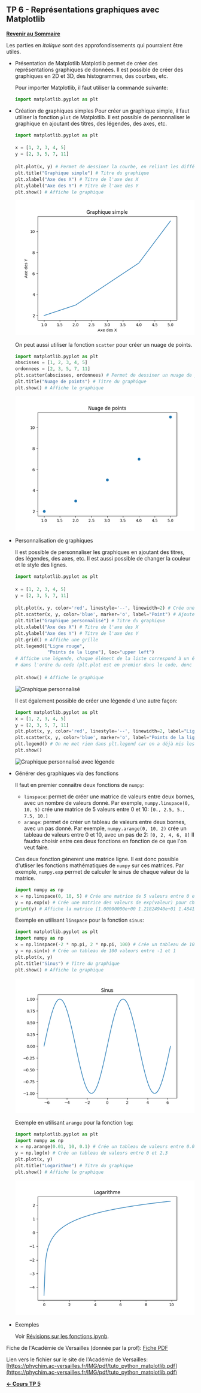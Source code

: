 ## TP 6 - Représentations graphiques avec Matplotlib

**[Revenir au Sommaire](../README.md)**

Les parties en _italique_ sont des approfondissements qui pourraient être utiles.

- Présentation de Matplotlib
    Matplotlib permet de créer des représentations graphiques de données. Il est possible de créer des graphiques en 2D et 3D, des histogrammes, des courbes, etc.

    Pour importer Matplotlib, il faut utiliser la commande suivante:
    ```python
    import matplotlib.pyplot as plt
    ```

- Création de graphiques simples
    Pour créer un graphique simple, il faut utiliser la fonction `plot` de Matplotlib. Il est possible de personnaliser le graphique en ajoutant des titres, des légendes, des axes, etc.

    ```python
    import matplotlib.pyplot as plt

    x = [1, 2, 3, 4, 5]
    y = [2, 3, 5, 7, 11]

    plt.plot(x, y) # Permet de dessiner la courbe, en reliant les différents points
    plt.title("Graphique simple") # Titre du graphique
    plt.xlabel("Axe des X") # Titre de l'axe des X
    plt.ylabel("Axe des Y") # Titre de l'axe des Y
    plt.show() # Affiche le graphique
    ```

    ![Graphique simple](img/graphique_simple.png)

    On peut aussi utiliser la fonction `scatter` pour créer un nuage de points.
    ```python
    import matplotlib.pyplot as plt
    abscisses = [1, 2, 3, 4, 5]
    ordonnees = [2, 3, 5, 7, 11]
    plt.scatter(abscisses, ordonnees) # Permet de dessiner un nuage de points
    plt.title("Nuage de points") # Titre du graphique
    plt.show() # Affiche le graphique
    ```

    ![Nuage de points](img/nuage_de_points.png)

- Personnalisation de graphiques

    Il est possible de personnaliser les graphiques en ajoutant des titres, des légendes, des axes, etc. Il est aussi possible de changer la couleur et le style des lignes.

    ```python
    import matplotlib.pyplot as plt

    x = [1, 2, 3, 4, 5]
    y = [2, 3, 5, 7, 11]

    plt.plot(x, y, color='red', linestyle='--', linewidth=2) # Crée une ligne rouge en pointillés de 2 pixels d'épaisseur
    plt.scatter(x, y, color='blue', marker='o', label="Point") # Ajouter des points ronds sur la ligne
    plt.title("Graphique personnalisé") # Titre du graphique
    plt.xlabel("Axe des X") # Titre de l'axe des X
    plt.ylabel("Axe des Y") # Titre de l'axe des Y
    plt.grid() # Affiche une grille
    plt.legend(["Ligne rouge",
                "Points de la ligne"], loc="upper left")
    # Affiche une légende, chaque élément de la liste correspond à un élément du graphique,
    # dans l'ordre du code (plt.plot est en premier dans le code, donc "Ligne rouge" est en premier dans la liste)
    
    plt.show() # Affiche le graphique
    ```

    ![Graphique personnalisé](img/graphique_personnalisé.png)

    Il est également possible de créer une légende d'une autre façon:
    ```python
    import matplotlib.pyplot as plt
    x = [1, 2, 3, 4, 5]
    y = [2, 3, 5, 7, 11]
    plt.plot(x, y, color='red', linestyle='--', linewidth=2, label="Ligne rouge")
    plt.scatter(x, y, color='blue', marker='o', label="Points de la ligne")
    plt.legend() # On ne met rien dans plt.legend car on a déjà mis les labels dans plt.plot et plt.scatter
    plt.show()
    ```

    ![Graphique personnalisé avec légende](img/graphique_personnalisé_labels.png)

- Générer  des graphiques via des fonctions

    Il faut en premier connaître deux fonctions de `numpy`:
    - `linspace`: permet de créer une matrice de valeurs entre deux bornes, avec un nombre de valeurs donné. Par exemple, `numpy.linspace(0, 10, 5)` crée une matrice de  5 valeurs entre 0 et 10: `[0., 2.5, 5., 7.5, 10.]`
    - `arange`: permet de créer un tableau de valeurs entre deux bornes, avec un pas donné. Par exemple, `numpy.arange(0, 10, 2)` crée un tableau de valeurs entre 0 et 10, avec un pas de 2: `[0, 2, 4, 6, 8]`
    Il faudra choisir entre ces deux fonctions en fonction de ce que l'on veut faire.

    Ces deux fonction génerent une matrice ligne. Il est donc possible d'utliser les fonctions mathématiques de `numpy` sur ces matrices. Par exemple, `numpy.exp` permet de calculer le sinus de chaque valeur de la matrice.
    ```python
    import numpy as np
    x = np.linspace(0, 10, 5) # Crée une matrice de 5 valeurs entre 0 et 10
    y = np.exp(x) # Crée une matrice des valeurs de exp(valeur) pour chaque valeur de la matrice x
    print(y) # Affiche la matrice [1.00000000e+00 1.21824940e+01 1.48413159e+02 1.80804241e+03 2.20264658e+04]
    ```
    
    Exemple en utilisant `linspace` pour la fonction `sinus`:
    ```python
    import matplotlib.pyplot as plt
    import numpy as np
    x = np.linspace(-2 * np.pi, 2 * np.pi, 100) # Crée un tableau de 100 valeurs entre -2pi et 2pi
    y = np.sin(x) # Crée un tableau de 100 valeurs entre -1 et 1
    plt.plot(x, y)
    plt.title("Sinus") # Titre du graphique
    plt.show() # Affiche le graphique
    ```

    ![Sinus](img/sin.png)

    Exemple en utilisant `arange` pour la fonction `log`:
    ```python
    import matplotlib.pyplot as plt
    import numpy as np
    x = np.arange(0.01, 10, 0.1) # Crée un tableau de valeurs entre 0.01 et 10, avec un pas de 0.1
    y = np.log(x) # Crée un tableau de valeurs entre 0 et 2.3
    plt.plot(x, y)
    plt.title("Logarithme") # Titre du graphique
    plt.show() # Affiche le graphique
    ```

    ![Logarithme](img/log.png)



- Exemples

    Voir [Révisions sur les fonctions.ipynb](../TPs%20Capytale/Révisions%20sur%20les%20fonctions.ipynb).


Fiche de l'Académie de Versailles (donnée par la prof):
[Fiche PDF](../TP6/tuto_python_matplotlib.pdf)

Lien vers le fichier sur le site de l'Académie de Versailles: [https://phychim.ac-versailles.fr/IMG/pdf/tuto_python_matplotlib.pdf](https://phychim.ac-versailles.fr/IMG/pdf/tuto_python_matplotlib.pdf)


**[← Cours TP 5](../TP5/README.md)**